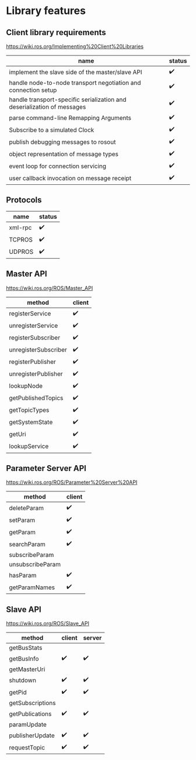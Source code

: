 
# Library features

## Client library requirements

https://wiki.ros.org/Implementing%20Client%20Libraries

|name|status|
|----|------|
|implement the slave side of the master/slave API|:heavy_check_mark:|
|handle node-to-node transport negotiation and connection setup|:heavy_check_mark:|
|handle transport-specific serialization and deserialization of messages|:heavy_check_mark:|
|parse command-line Remapping Arguments|:heavy_check_mark:|
|Subscribe to a simulated Clock|:heavy_check_mark:|
|publish debugging messages to rosout|:heavy_check_mark:|
|object representation of message types|:heavy_check_mark:|
|event loop for connection servicing|:heavy_check_mark:|
|user callback invocation on message receipt|:heavy_check_mark:|

## Protocols

|name|status|
|----|------|
|xml-rpc|:heavy_check_mark:|
|TCPROS|:heavy_check_mark:|
|UDPROS|:heavy_check_mark:|

## Master API

https://wiki.ros.org/ROS/Master_API

|method|client|
|------|------|
|registerService|:heavy_check_mark:|
|unregisterService|:heavy_check_mark:|
|registerSubscriber|:heavy_check_mark:|
|unregisterSubscriber|:heavy_check_mark:|
|registerPublisher|:heavy_check_mark:|
|unregisterPublisher|:heavy_check_mark:|
|lookupNode|:heavy_check_mark:|
|getPublishedTopics|:heavy_check_mark:|
|getTopicTypes|:heavy_check_mark:|
|getSystemState|:heavy_check_mark:|
|getUri|:heavy_check_mark:|
|lookupService|:heavy_check_mark:|

## Parameter Server API

https://wiki.ros.org/ROS/Parameter%20Server%20API

|method|client|
|------|------|
|deleteParam|:heavy_check_mark:|
|setParam|:heavy_check_mark:|
|getParam|:heavy_check_mark:|
|searchParam|:heavy_check_mark:|
|subscribeParam||
|unsubscribeParam||
|hasParam|:heavy_check_mark:|
|getParamNames|:heavy_check_mark:|

## Slave API

https://wiki.ros.org/ROS/Slave_API

|method|client|server|
|------|------|------|
|getBusStats|||
|getBusInfo|:heavy_check_mark:|:heavy_check_mark:|
|getMasterUri|||
|shutdown|:heavy_check_mark:|:heavy_check_mark:|
|getPid|:heavy_check_mark:|:heavy_check_mark:|
|getSubscriptions|||
|getPublications|:heavy_check_mark:|:heavy_check_mark:|
|paramUpdate|||
|publisherUpdate|:heavy_check_mark:|:heavy_check_mark:|
|requestTopic|:heavy_check_mark:|:heavy_check_mark:|
